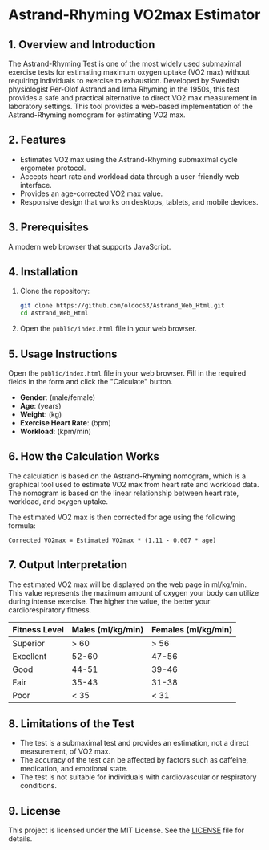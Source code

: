 # Astrand-Rhyming VO2max Estimator

## 1. Overview and Introduction

The Astrand-Rhyming Test is one of the most widely used submaximal exercise tests for estimating maximum oxygen uptake (VO2 max) without requiring individuals to exercise to exhaustion. Developed by Swedish physiologist Per-Olof Astrand and Irma Rhyming in the 1950s, this test provides a safe and practical alternative to direct VO2 max measurement in laboratory settings. This tool provides a web-based implementation of the Astrand-Rhyming nomogram for estimating VO2 max.

## 2. Features

*   Estimates VO2 max using the Astrand-Rhyming submaximal cycle ergometer protocol.
*   Accepts heart rate and workload data through a user-friendly web interface.
*   Provides an age-corrected VO2 max value.
*   Responsive design that works on desktops, tablets, and mobile devices.

## 3. Prerequisites

A modern web browser that supports JavaScript.

## 4. Installation

1.  Clone the repository:
    ```bash
    git clone https://github.com/oldoc63/Astrand_Web_Html.git
    cd Astrand_Web_Html
    ```
2.  Open the `public/index.html` file in your web browser.

## 5. Usage Instructions

Open the `public/index.html` file in your web browser. Fill in the required fields in the form and click the "Calculate" button.

*   **Gender**: (male/female)
*   **Age**: (years)
*   **Weight**: (kg)
*   **Exercise Heart Rate**: (bpm)
*   **Workload**: (kpm/min)

## 6. How the Calculation Works

The calculation is based on the Astrand-Rhyming nomogram, which is a graphical tool used to estimate VO2 max from heart rate and workload data. The nomogram is based on the linear relationship between heart rate, workload, and oxygen uptake.

The estimated VO2 max is then corrected for age using the following formula:

`Corrected VO2max = Estimated VO2max * (1.11 - 0.007 * age)`

## 7. Output Interpretation

The estimated VO2 max will be displayed on the web page in ml/kg/min. This value represents the maximum amount of oxygen your body can utilize during intense exercise. The higher the value, the better your cardiorespiratory fitness.

| Fitness Level | Males (ml/kg/min) | Females (ml/kg/min) |
| :--- | :--- | :--- |
| Superior | > 60 | > 56 |
| Excellent | 52-60 | 47-56 |
| Good | 44-51 | 39-46 |
| Fair | 35-43 | 31-38 |
| Poor | < 35 | < 31 |

## 8. Limitations of the Test

*   The test is a submaximal test and provides an estimation, not a direct measurement, of VO2 max.
*   The accuracy of the test can be affected by factors such as caffeine, medication, and emotional state.
*   The test is not suitable for individuals with cardiovascular or respiratory conditions.

## 9. License

This project is licensed under the MIT License. See the [LICENSE](LICENSE) file for details.
